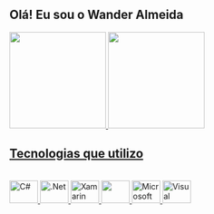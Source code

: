 ## Olá! Eu sou o Wander Almeida
<div>
  <a href="https://github.com/WanderCCruz"/>
  <img height="170em" src="https://github-readme-stats.vercel.app/api?username=WanderCCruz&show_icons=true&theme=dracula"/>
  <img height="170em" src="https://github-readme-stats.vercel.app/api/top-langs/?username=WanderCCruz&theme=blue-green"/>
</div>

## Tecnologias que utilizo
<div style="display: inline_block"><br/>
  <img alt="C#" height="40" width="50"  src="https://cdn.jsdelivr.net/gh/devicons/devicon/icons/csharp/csharp-original.svg" />
  <img alt=".Net" height="40" width="50" src="https://cdn.jsdelivr.net/gh/devicons/devicon/icons/dotnetcore/dotnetcore-original.svg" />
  <img alt="Xamarin" height="40" width="50" src="https://cdn.jsdelivr.net/gh/devicons/devicon/icons/xamarin/xamarin-original-wordmark.svg" />
  <img height="40" width="50" src="https://cdn.jsdelivr.net/gh/devicons/devicon/icons/xamarin/xamarin-original.svg" />
  <img  alt="Microsoft SQL Server" height="40" width="50" src="https://cdn.jsdelivr.net/gh/devicons/devicon/icons/microsoftsqlserver/microsoftsqlserver-plain-wordmark.svg" />
  <img alt="Visual Studio"  height="40" width="50"  src="https://cdn.jsdelivr.net/gh/devicons/devicon/icons/visualstudio/visualstudio-plain.svg" />
<div/>
